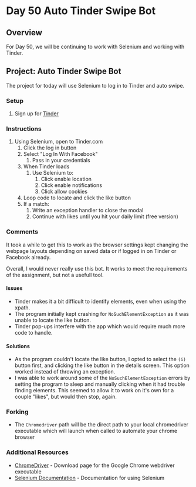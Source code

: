 # Day 50 Auto Tinder Swipe Bot

## Overview

For Day 50, we will be continuing to work with Selenium and working with Tinder.

## Project: Auto Tinder Swipe Bot

The project for today will use Selenium to log in to Tinder and auto swipe.

### Setup

1. Sign up for [Tinder](https://tinder.com)

### Instructions

1. Using Selenium, open to Tinder.com
   1. Click the log in button
   2. Select "Log In With Facebook"
      1. Pass in your credentials
   3. When Tinder loads
      1. Use Selenium to:
         1. Click enable location
         2. Click enable notifications
         3. Click allow cookies
   4. Loop code to locate and click the like button
   5. If a match:
      1. Write an exception handler to close the modal
      2. Continue with likes until you hit your daily limit (free version)

### Comments

It took a while to get this to work as the browser settings kept changing the webpage layouts depending on saved data or if logged in on Tinder or Facebook already.

Overall, I would never really use this bot. It works to meet the requirements of the assignment, but not a usefull tool.

#### Issues

- Tinder makes it a bit difficult to identify elements, even when using the xpath.
- The program initially kept crashing for `NoSuchElementException` as it was unable to locate the like button.
- Tinder pop-ups interfere with the app which would require much more code to handle.

#### Solutions

- As the program couldn't locate the like button, I opted to select the `(i)` button first, and clicking the like button in the details screen. This option worked instead of throwing an exception.
- I was able to work around some of the `NoSuchElementException` errors by setting the program to sleep and manually clicking when it had trouble finding elements. This seemed to allow it to work on it's own for a couple "likes", but would then stop, again.

### Forking

- The `Chromedriver` path will be the direct path to your local chromedriver executable which will launch when called to automate your chrome browser

### Additional Resources

- [ChromeDriver](https://chromedriver.chromium.org/downloads) - Download page for the Google Chrome webdriver executable
- [Selenium Documentation](https://selenium-python.readthedocs.io/) - Documentation for using Selenium
